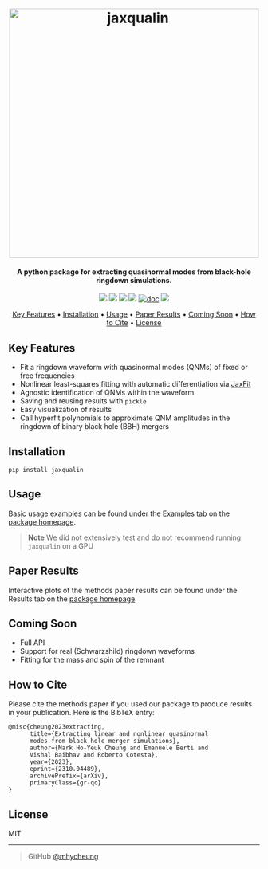 <h1 align="center">
    <img src="docs/jaxqualin_logo.png" alt="jaxqualin" width="500">
</h1>

<h4 align="center"> A python package for extracting quasinormal modes from black-hole ringdown simulations.</h4>

<p align="center">
    <a href = "https://arxiv.org/abs/2310.04489"><img src="https://img.shields.io/badge/arXiv-2310.04489-b31b1b.svg"></a>
    <a href="https://badge.fury.io/py/jaxqualin"><img src="https://badge.fury.io/py/jaxqualin.svg"></a>
    <a href="https://github.com/mhycheung/jaxqualin/actions/workflows/pytest.yml"><img src="https://github.com/mhycheung/jaxqualin/actions/workflows/pytest.yml/badge.svg"></a>
    <a href="https://github.com/mhycheung/jaxqualin/blob/main/LICENSE"><img src="https://img.shields.io/badge/license-MIT-blue.svg"></a>
    <a href="https://mhycheung.github.io/jaxqualin/"><img src="https://badgen.net/badge/Read/the doc/blue" alt="doc"/></a>
    <a href="https://pypi.org/project/jaxqualin/"><img src="https://img.shields.io/pypi/pyversions/jaxqualin"></a>
</p>

<p align="center">
  <a href="#key-features">Key Features</a> •
  <a href="#installation">Installation</a> •
  <a href="#usage">Usage</a> •
  <a href="#paper-results">Paper Results</a> •
  <a href="#coming-soon">Coming Soon</a> •
  <a href="#how-to-cite">How to Cite</a> •
  <a href="#license">License</a> 
</p>

## Key Features

* Fit a ringdown waveform with quasinormal modes (QNMs) of fixed or free frequencies
* Nonlinear least-squares fitting with automatic differentiation via <a href="https://github.com/Dipolar-Quantum-Gases/jaxfit">JaxFit</a>
* Agnostic identification of QNMs within the waveform
* Saving and reusing results with `pickle`
* Easy visualization of results
* Call hyperfit polynomials to approximate QNM amplitudes in the ringdown of binary black hole (BBH) mergers

## Installation

```shell
pip install jaxqualin
```

## Usage

Basic usage examples can be found under the Examples tab on the <a href="https://mhycheung.github.io/jaxqualin/">package homepage</a>.

> **Note**
> We did not extensively test and do not recommend running `jaxqualin` on a GPU

## Paper Results

Interactive plots of the methods paper results can be found under the Results tab on the <a href="https://mhycheung.github.io/jaxqualin/">package homepage</a>.

## Coming Soon

* Full API
* Support for real (Schwarzshild) ringdown waveforms
* Fitting for the mass and spin of the remnant 

## How to Cite
Please cite the methods paper if you used our package to produce results in your publication.
Here is the BibTeX entry:
```
@misc{cheung2023extracting,
      title={Extracting linear and nonlinear quasinormal
      modes from black hole merger simulations}, 
      author={Mark Ho-Yeuk Cheung and Emanuele Berti and 
      Vishal Baibhav and Roberto Cotesta},
      year={2023},
      eprint={2310.04489},
      archivePrefix={arXiv},
      primaryClass={gr-qc}
}
```

## License

MIT

---

> GitHub [@mhycheung](https://github.com/mhycheung)